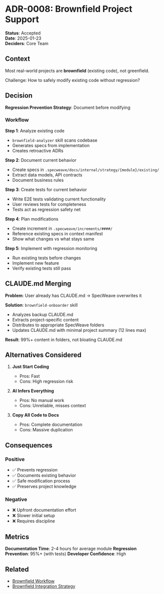 # ADR-0008: Brownfield Project Support

**Status**: Accepted  
**Date**: 2025-01-23  
**Deciders**: Core Team  

## Context

Most real-world projects are **brownfield** (existing code), not greenfield.

Challenge: How to safely modify existing code without regression?

## Decision

**Regression Prevention Strategy**: Document before modifying

### Workflow

**Step 1**: Analyze existing code
- `brownfield-analyzer` skill scans codebase
- Generates specs from implementation
- Creates retroactive ADRs

**Step 2**: Document current behavior
- Create specs in `.specweave/docs/internal/strategy/{module}/existing/`
- Extract data models, API contracts
- Document business rules

**Step 3**: Create tests for current behavior
- Write E2E tests validating current functionality
- User reviews tests for completeness
- Tests act as regression safety net

**Step 4**: Plan modifications
- Create increment in `.specweave/increments/####/`
- Reference existing specs in context manifest
- Show what changes vs what stays same

**Step 5**: Implement with regression monitoring
- Run existing tests before changes
- Implement new feature
- Verify existing tests still pass

## CLAUDE.md Merging

**Problem**: User already has CLAUDE.md → SpecWeave overwrites it

**Solution**: `brownfield-onboarder` skill
- Analyzes backup CLAUDE.md
- Extracts project-specific content
- Distributes to appropriate SpecWeave folders
- Updates CLAUDE.md with minimal project summary (12 lines max)

**Result**: 99%+ content in folders, not bloating CLAUDE.md

## Alternatives Considered

1. **Just Start Coding**
   - Pros: Fast
   - Cons: High regression risk
   
2. **AI Infers Everything**
   - Pros: No manual work
   - Cons: Unreliable, misses context
   
3. **Copy All Code to Docs**
   - Pros: Complete documentation
   - Cons: Massive duplication

## Consequences

### Positive
- ✅ Prevents regression  
- ✅ Documents existing behavior
- ✅ Safe modification process
- ✅ Preserves project knowledge

### Negative
- ❌ Upfront documentation effort
- ❌ Slower initial setup
- ❌ Requires discipline

## Metrics

**Documentation Time**: 2-4 hours for average module
**Regression Prevention**: 95%+ (with tests)
**Developer Confidence**: High

## Related

- [Brownfield Workflow](../../../../CLAUDE.md#for-brownfield-projects)
- [Brownfield Integration Strategy](../../delivery/BROWNFIELD-INTEGRATION-STRATEGY.md)

